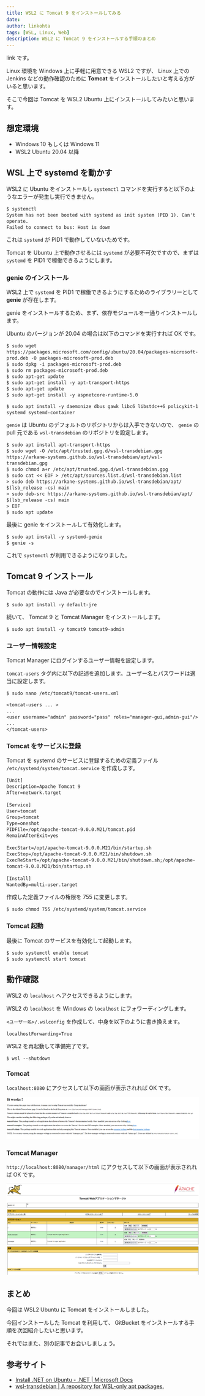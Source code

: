 ```yaml
---
title: WSL2 に Tomcat 9 をインストールしてみる
date: 
author: linkohta
tags: [WSL, Linux, Web]
description: WSL2 に Tomcat 9 をインストールする手順のまとめ
---
```


link です。

Linux 環境を Windows 上に手軽に用意できる WSL2 ですが、 Linux 上での Jenkins などの動作確認のために **Tomcat** をインストールしたいと考える方がいると思います。

そこで今回は Tomcat を WSL2 Ubuntu 上にインストールしてみたいと思います。

## 想定環境

- Windows 10 もしくは Windows 11
- WSL2 Ubuntu 20.04 以降

## WSL 上で systemd を動かす

WSL2 に Ubuntu をインストールし `systemctl` コマンドを実行すると以下のようなエラーが発生し実行できません。

```:title=systemctlのエラーメッセージ
$ systemctl
System has not been booted with systemd as init system (PID 1). Can't operate.
Failed to connect to bus: Host is down
```

これは `systemd` が PID1 で動作していないためです。

Tomcat を Ubuntu 上で動作させるには `systemd` が必要不可欠ですので、まずは `systemd` を PID1 で稼働できるようにします。

### genie のインストール

WSL2 上で `systemd` を PID1 で稼働できるようにするためのライブラリーとして **genie** が存在します。

genie をインストールするため、まず、依存モジュールを一通りインストールします。

Ubuntu のバージョンが 20.04 の場合は以下のコマンドを実行すれば OK です。

```:title=dotnet-runtime-5.0のインストール
$ sudo wget https://packages.microsoft.com/config/ubuntu/20.04/packages-microsoft-prod.deb -O packages-microsoft-prod.deb
$ sudo dpkg -i packages-microsoft-prod.deb
$ sudo rm packages-microsoft-prod.deb
$ sudo apt-get update
$ sudo apt-get install -y apt-transport-https
$ sudo apt-get update
$ sudo apt-get install -y aspnetcore-runtime-5.0
```

```:title=それ以外のインストール
$ sudo apt install -y daemonize dbus gawk libc6 libstdc++6 policykit-1 systemd systemd-container
```

`genie` は Ubuntu のデフォルトのリポジトリからは入手できないので、 `genie` の pull 元である `wsl-transdebian` のリポジトリを設定します。

```:title=wsl-transdebianのリポジトリの設定
$ sudo apt install apt-transport-https
$ sudo wget -O /etc/apt/trusted.gpg.d/wsl-transdebian.gpg https://arkane-systems.github.io/wsl-transdebian/apt/wsl-transdebian.gpg
$ sudo chmod a+r /etc/apt/trusted.gpg.d/wsl-transdebian.gpg
$ sudo cat << EOF > /etc/apt/sources.list.d/wsl-transdebian.list
> sudo deb https://arkane-systems.github.io/wsl-transdebian/apt/ $(lsb_release -cs) main
> sudo deb-src https://arkane-systems.github.io/wsl-transdebian/apt/ $(lsb_release -cs) main
> EOF
$ sudo apt update
```

最後に genie をインストールして有効化します。

```:title=genieのインストール
$ sudo apt install -y systemd-genie
$ genie -s
```

これで `systemctl` が利用できるようになりました。

## Tomcat 9 インストール

Tomcat の動作には Java が必要なのでインストールします。

```:title=javaのインストール
$ sudo apt install -y default-jre
```

続いて、 Tomcat 9 と Tomcat Manager をインストールします。

```:title=Tomcatのインストール
$ sudo apt install -y tomcat9 tomcat9-admin
```

### ユーザー情報設定

Tomcat Manager にログインするユーザー情報を設定します。

`tomcat-users` タグ内に以下の記述を追加します。ユーザー名とパスワードは適当に設定します。

```
$ sudo nano /etc/tomcat9/tomcat-users.xml
```

```xml:title=TomcatManagerにログインするユーザーの設定
<tomcat-users ... >
...
<user username="admin" password="pass" roles="manager-gui,admin-gui"/>
...
</tomcat-users>
```

### Tomcat をサービスに登録

Tomcat を systemd のサービスに登録するための定義ファイル `/etc/systemd/system/tomcat.service` を作成します。

```:title=/etc/systemd/system/tomcat.service
[Unit]
Description=Apache Tomcat 9
After=network.target

[Service]
User=tomcat
Group=tomcat
Type=oneshot
PIDFile=/opt/apache-tomcat-9.0.0.M21/tomcat.pid
RemainAfterExit=yes

ExecStart=/opt/apache-tomcat-9.0.0.M21/bin/startup.sh
ExecStop=/opt/apache-tomcat-9.0.0.M21/bin/shutdown.sh
ExecReStart=/opt/apache-tomcat-9.0.0.M21/bin/shutdown.sh;/opt/apache-tomcat-9.0.0.M21/bin/startup.sh

[Install]
WantedBy=multi-user.target
```

作成した定義ファイルの権限を 755 に変更します。

```:title=定義ファイルの権限を 755 に変更
$ sudo chmod 755 /etc/systemd/system/tomcat.service
```

### Tomcat 起動

最後に Tomcat のサービスを有効化して起動します。

```:title=Tomcatを起動
$ sudo systemctl enable tomcat
$ sudo systemctl start tomcat
```

## 動作確認

WSL2 の `localhost` へアクセスできるようにします。

WSL2 の `localhost` を Windows の `localhost` にフォワーディングします。

`<ユーザー名>/.wslconfig` を作成して、中身を以下のように書き換えます。

```:title=<ユーザー名>/.wslconfig
localhostForwarding=True
```

WSL2 を再起動して準備完了です。

```:title=WSL2の再起動
$ wsl --shutdown
```

### Tomcat

`localhost:8080` にアクセスして以下の画面が表示されれば OK です。

![Tomcat 動作画面](images/2022-05-06_17h58_39.png)

### Tomcat Manager

`http://localhost:8080/manager/html` にアクセスして以下の画面が表示されれば OK です。

![Tomcat Manager 動作画面](images/2022-05-06_19h40_06.png)

## まとめ

今回は WSL2 Ubuntu に Tomcat をインストールしました。

今回インストールした Tomcat を利用して、 GitBucket をインストールする手順を次回紹介したいと思います。

それではまた、別の記事でお会いしましょう。

## 参考サイト

- [Install .NET on Ubuntu - .NET | Microsoft Docs](https://docs.microsoft.com/en-us/dotnet/core/install/linux-ubuntu#2004-)
- [wsl-transdebian | A repository for WSL-only apt packages.](https://arkane-systems.github.io/wsl-transdebian/)